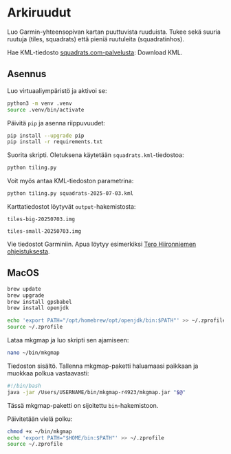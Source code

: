 # Arkiruudut

Luo Garmin-yhteensopivan kartan puuttuvista ruuduista. Tukee sekä suuria ruutuja (tiles, squadrats) että pieniä ruutuleita (squadratinhos).

Hae KML-tiedosto [squadrats.com-palvelusta](https://squadrats.com/map): Download KML.


## Asennus

Luo virtuaaliympäristö ja aktivoi se:

```bash
python3 -m venv .venv
source .venv/bin/activate
```

Päivitä `pip` ja asenna riippuvuudet:

```bash
pip install --upgrade pip
pip install -r requirements.txt
```

Suorita skripti. Oletuksena käytetään `squadrats.kml`-tiedostoa:

```bash
python tiling.py
```

Voit myös antaa KML-tiedoston parametrina:

```bash
python tiling.py squadrats-2025-07-03.kml
```

Karttatiedostot löytyvät `output`-hakemistosta:

`tiles-big-20250703.img`

`tiles-small-20250703.img`

Vie tiedostot Garminiin. Apua löytyy esimerkiksi [Tero Hiironniemen ohjeistuksesta](https://www.youtube.com/watch?v=kHZTVT0tEVI). 

## MacOS

```bash
brew update
brew upgrade
brew install gpsbabel
brew install openjdk
```

```bash
echo 'export PATH="/opt/homebrew/opt/openjdk/bin:$PATH"' >> ~/.zprofile
source ~/.zprofile
```

Lataa mkgmap ja luo skripti sen ajamiseen:

```bash
nano ~/bin/mkgmap
```

Tiedoston sisältö. Tallenna mkgmap-paketti haluamaasi paikkaan ja muokkaa polkua vastaavasti:

```bash
#!/bin/bash
java -jar /Users/USERNAME/bin/mkgmap-r4923/mkgmap.jar "$@"
```

Tässä mkgmap-paketti on sijoitettu `bin`-hakemistoon.

Päivitetään vielä polku:

```bash
chmod +x ~/bin/mkgmap
echo 'export PATH="$HOME/bin:$PATH"' >> ~/.zprofile
source ~/.zprofile
```




